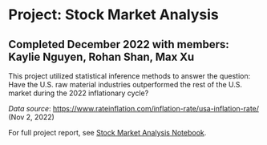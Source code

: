 # Project: Stock Market Analysis

## Completed December 2022 with members: Kaylie Nguyen, Rohan Shan, Max Xu

This project utilized statistical inference methods to answer the question: Have the U.S. raw material industries outperformed the rest of the U.S. market during the 2022 inflationary cycle?

*Data source*: https://www.rateinflation.com/inflation-rate/usa-inflation-rate/ (Nov 2, 2022)

For full project report, see [Stock Market Analysis Notebook](https://github.com/lanchiphamm/Stock_Market_Analysis/blob/main/Stock%20Market%20Analysis.ipynb).
